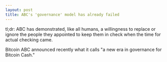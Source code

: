 ```yaml
---
layout: post
title: ABC's 'governance' model has already failed
---
```


tl;dr: ABC has demonstrated, like all humans, a willingness to replace or ignore the people they appointed to keep them in check when the time for actual checking came.

Bitcoin ABC announced recently what it calls "a new era in governance for Bitcoin Cash."
